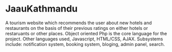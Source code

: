 # JaauKathmandu

A tourism website which recommends the user about new hotels and restaurants on the basis of their previous ratings on either hotels or restaruants or other places.
Object oriented Php is the core language for the project. Other languages used, Javascript, HTML/CSS, AJAX.
Subsystems include: notification system, booking system, bloging, admin panel, search.
